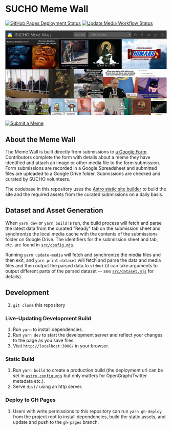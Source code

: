 # SUCHO Meme Wall


[![GitHub Pages Deployment Status](https://img.shields.io/github/deployments/sucho-archiving/meme-wall/github-pages?label=GitHub%20Pages)](https://github.com/sucho-archiving/meme-wall/actions/workflows/pages/pages-build-deployment) [![Update Media Workflow Status](https://img.shields.io/github/workflow/status/sucho-archiving/meme-wall/Update%20Media?label=Update%20Media)](https://github.com/sucho-archiving/meme-wall/actions/workflows/update-media.yml)


[![Visit the Meme Wall](src/img/opengraph_image.1200x630.jpeg)](https://memes.sucho.org/)

[![Submit a Meme](https://img.shields.io/badge/Submit%20a%20Meme-blue?style=for-the-badge)](https://docs.google.com/forms/d/e/1FAIpQLSdhi-nky_fICuBD-HKaGsQi_ezukKtU3oVeMulMg0Ra8TCnvw/viewform)


## About the Meme Wall

The Meme Wall is built directly from submissions to [a Google Form](https://docs.google.com/forms/d/e/1FAIpQLSdhi-nky_fICuBD-HKaGsQi_ezukKtU3oVeMulMg0Ra8TCnvw/viewform).  Contributors complete the form with details about a meme they have identified and attach an image or other media file to the form submission.  Form submissions are recorded in a Google Spreadsheet and submitted files are uploaded to a Google Drive folder.  Submissions are checked and curated by SUCHO volunteers.

The codebase in this repository uses the [Astro static site builder](https://astro.build/) to build the site and the required assets from the curated submissions on a daily basis.


## Dataset and Asset Generation

When `yarn dev` or `yarn build` is run, the build process will fetch and parse the latest data from the curated "Ready" tab on the submission sheet and synchronize the local media cache with the contents of the submissions folder on Google Drive.  The identifiers for the submission sheet and tab, etc. are found in [`src/config.mjs`](src/config.mjs).

Running `yarn update-media` will fetch and synchronize the media files and then exit, and `yarn print-dataset` will fetch and parse the data and media files and then output the parsed data to `stdout` (it can take arguments to output different parts of the parsed dataset -- see [`src/dataset.mjs`](src/dataset.mjs) for details).


## Development

1. `git clone` this repository


### Live-Updating Development Build

1. Run `yarn` to install dependencies.
1. Run `yarn dev` to start the development server and reflect your changes to the page as you save files.
1. Visit `http://localhost:3000/` in your browser.


### Static Build

1. Run `yarn build` to create a production build (the deployment url can be set in [`astro.config.mjs`](astro.config.mjs) but only matters for OpenGraph/Twitter metadata etc.).
2. Serve `dist/` using an http server.


### Deploy to GH Pages

1. Users with write permissions to this repository can run `yarn gh-deploy` from the project root to install dependencies, build the static assets, and update and push to the `gh-pages` branch.
